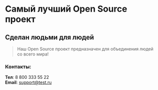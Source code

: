 # Самый лучший Open Source проект

## Сделан людьми для людей

> Наш Open Source проект предназначен для объединения людей со всего мира!

### Контакты:
**Тел**: 8 800 333 55 22  
**Email**: support@test.ru
